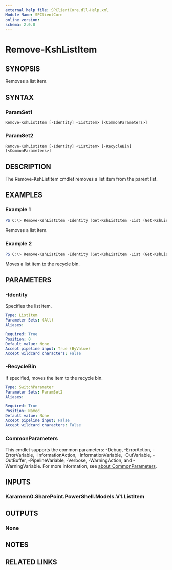 ```yaml
---
external help file: SPClientCore.dll-Help.xml
Module Name: SPClientCore
online version:
schema: 2.0.0
---
```


# Remove-KshListItem

## SYNOPSIS
Removes a list item.

## SYNTAX

### ParamSet1
```
Remove-KshListItem [-Identity] <ListItem> [<CommonParameters>]
```

### ParamSet2
```
Remove-KshListItem [-Identity] <ListItem> [-RecycleBin] [<CommonParameters>]
```

## DESCRIPTION
The Remove-KshListItem cmdlet removes a list item from the parent list.

## EXAMPLES

### Example 1
```powershell
PS C:\> Remove-KshListItem -Identity (Get-KshListItem -List (Get-KshList -ListTitle 'Announcements') -ItemId 1)
```

Removes a list item.

### Example 2
```powershell
PS C:\> Remove-KshListItem -Identity (Get-KshListItem -List (Get-KshList -ListTitle 'Announcements') -ItemId 1) -RecycleBin
```

Moves a list item to the recycle bin.

## PARAMETERS

### -Identity
Specifies the list item.

```yaml
Type: ListItem
Parameter Sets: (All)
Aliases:

Required: True
Position: 0
Default value: None
Accept pipeline input: True (ByValue)
Accept wildcard characters: False
```

### -RecycleBin
If specified, moves the item to the recycle bin.

```yaml
Type: SwitchParameter
Parameter Sets: ParamSet2
Aliases:

Required: True
Position: Named
Default value: None
Accept pipeline input: False
Accept wildcard characters: False
```

### CommonParameters
This cmdlet supports the common parameters: -Debug, -ErrorAction, -ErrorVariable, -InformationAction, -InformationVariable, -OutVariable, -OutBuffer, -PipelineVariable, -Verbose, -WarningAction, and -WarningVariable. For more information, see [about_CommonParameters](http://go.microsoft.com/fwlink/?LinkID=113216).

## INPUTS

### Karamem0.SharePoint.PowerShell.Models.V1.ListItem

## OUTPUTS

### None

## NOTES

## RELATED LINKS
